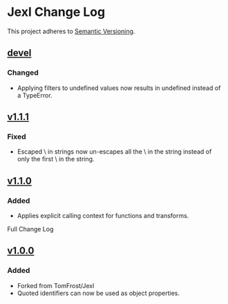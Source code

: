# Jexl Change Log

This project adheres to [Semantic Versioning](http://semver.org/).

## [devel]

### Changed

- Applying filters to undefined values now results in undefined instead of a
  TypeError.

## [v1.1.1]

### Fixed

- Escaped \ in strings now un-escapes all the \ in the string instead of only
  the first \ in the string.

## [v1.1.0]

### Added

- Applies explicit calling context for functions and transforms.

Full Change Log

## [v1.0.0]

### Added

- Forked from TomFrost/Jexl
- Quoted identifiers can now be used as object properties.

[devel]: https://github.com/firehammersolutions/jexl/compare/v1.1.1...HEAD
[v1.1.1]: https://github.com/firehammersolutions/jexl/compare/v1.1.0...v1.1.1
[v1.1.0]: https://github.com/firehammersolutions/jexl/compare/v1.0.0...v1.1.0
[v1.0.0]: https://github.com/TomFrost/Jexl
